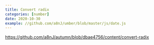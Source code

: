 ```yaml
---
title: Convert radix
categories: [number]
date: 2020-10-30
example: //github.com/a8nJ/umber/blob/master/js/date.js
---
```


<https://github.com/a8nJ/autumn/blob/dbae4756/content/convert-radix>
